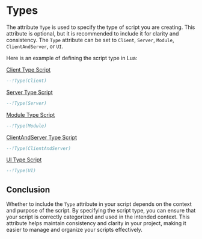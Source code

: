 # Types

The attribute `Type` is used to specify the type of script you are creating. This attribute is optional, but it is recommended to include it for clarity and consistency. The `Type` attribute can be set to `Client`, `Server`, `Module`, `ClientAndServer`, or `UI`.

Here is an example of defining the script type in Lua:

[Client Type Script](https://create.highrise.game/learn/studio/create/scripting/script-types/client)
```lua
--!Type(Client)
```

[Server Type Script](https://create.highrise.game/learn/studio/create/scripting/script-types/server)
```lua
--!Type(Server)
```

[Module Type Script](https://create.highrise.game/learn/studio/create/scripting/script-types/module)
```lua
--!Type(Module)
```

[ClientAndServer Type Script](https://create.highrise.game/learn/studio/create/scripting/script-types/client-and-server)
```lua
--!Type(ClientAndServer)
```

[UI Type Script](https://create.highrise.game/learn/studio/create/scripting/script-types/ui)
```lua
--!Type(UI)
```

## Conclusion

Whether to include the `Type` attribute in your script depends on the context and purpose of the script. By specifying the script type, you can ensure that your script is correctly categorized and used in the intended context. This attribute helps maintain consistency and clarity in your project, making it easier to manage and organize your scripts effectively.